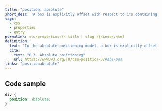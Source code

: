 ```yaml
---
title: "position: absolute"
short_desc: "A box is explicitly offset with respect to its containing block."
tags:
  - css
  - properties
  - entry
permalink: css/properties/{{ title | slug }}/index.html
definition:
  text: "In the absolute positioning model, a box is explicitly offset with respect to its containing block. It is removed from the normal flow entirely (it has no impact on later siblings)."
  cite:
    text: "6.3. Absolute positioning"
    url: https://www.w3.org/TR/css-position-3/#abs-pos
links: "positionabsolute"
---
```


<h2 class="h3"><span>Code sample</span></h2>

```css
div {
  position: absolute;
}
```
